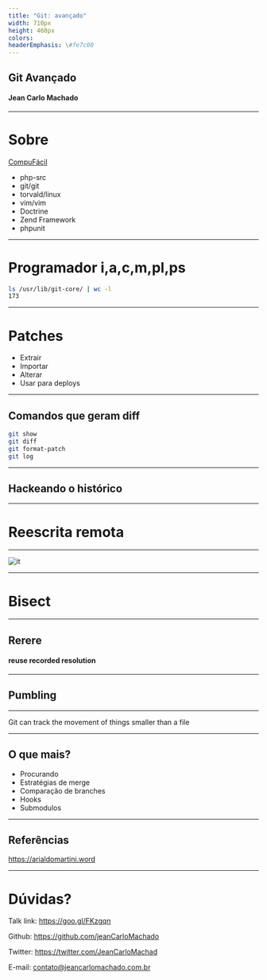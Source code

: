 ```yaml
---
title: "Git: avançado"
width: 710px
height: 460px
colors:
headerEmphasis: \#fe7c00
---
```


## Git Avançado
#### Jean Carlo Machado

---

# Sobre

[CompuFácil](http://compufacil.com.br/)

- php-src
- git/git
- torvald/linux
- vim/vim
- Doctrine
- Zend Framework
- phpunit

---

# Programador i,a,c,m,pl,ps

```sh
ls /usr/lib/git-core/ | wc -l
173
```
---

# Patches

- Extrair
- Importar
- Alterar
- Usar para deploys

----

## Comandos que geram diff

```sh
git show
git diff
git format-patch
git log
```

---

## Hackeando o histórico

---

# Reescrita remota

---

![it](/home/jean/projects/talks-courses/git_uncommon/it_horror.jpg)

---


# Bisect

---

## Rerere

#### reuse recorded resolution

---

## Pumbling

---

Git can track the movement of things smaller than a file

---

## O que mais?

- Procurando
- Estratégias de merge
- Comparação de branches
- Hooks
- Submodulos

---

## Referências

https://arialdomartini.word

---

# Dúvidas?

Talk link:  https://goo.gl/FKzgqn

Github: https://github.com/jeanCarloMachado

Twitter: https://twitter.com/JeanCarloMachad

E-mail: contato@jeancarlomachado.com.br


